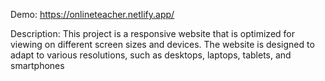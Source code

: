 Demo: https://onlineteacher.netlify.app/

Description: This project is a responsive website that is optimized for viewing on different screen sizes and devices. 
The website is designed to adapt to various resolutions, such as desktops, laptops, tablets, and smartphones
